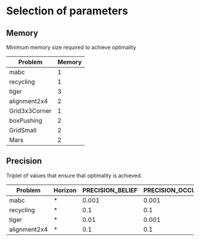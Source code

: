 
# Selection of parameters

## Memory

Minimum memory size required to achieve optimality

| Problem       | Memory |
| ------------- | ------ |
| mabc          | 1      |
| recycling     | 1      |
| tiger         | 3      |
| alignment2x4  | 2      |
| Grid3x3Corner | 1      |
| boxPushing    | 2      |
| GridSmall     | 2      |
| Mars          | 2      |


## Precision

Triplet of values that ensure that optimality is achieved.

| Problem      | Horizon | PRECISION_BELIEF | PRECISION_OCCUPANCY | COMPRESS_PRECISION |
| ------------ | ------- | ---------------- | ------------------- | ------------------ |
| mabc         | *       | 0.001            | 0.001               | O.1                |
| recycling    | *       | 0.1              | 0.1                 | O.1                |
| tiger        | *       | 0.01             | 0.001               | O.1                |
| alignment2x4 | *       | 0.1              | 0.1                 | O.1                |
